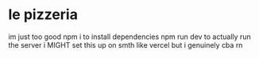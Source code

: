 # le pizzeria

im just too good
npm i to install dependencies
npm run dev to actually run the server
i MIGHT set this up on smth like vercel but i genuinely cba rn
